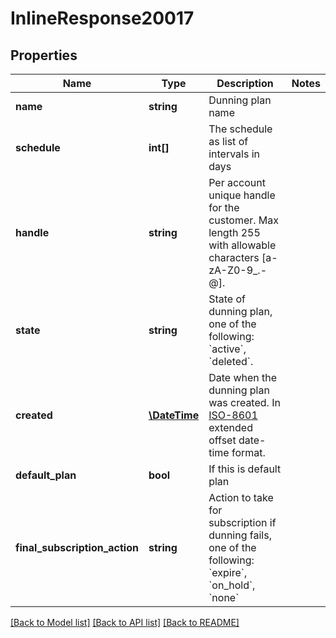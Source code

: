 # InlineResponse20017

## Properties
Name | Type | Description | Notes
------------ | ------------- | ------------- | -------------
**name** | **string** | Dunning plan name | 
**schedule** | **int[]** | The schedule as list of intervals in days | 
**handle** | **string** | Per account unique handle for the customer. Max length 255 with allowable characters [a-zA-Z0-9_.-@]. | 
**state** | **string** | State of dunning plan, one of the following: &#x60;active&#x60;, &#x60;deleted&#x60;. | 
**created** | [**\DateTime**](\DateTime.md) | Date when the dunning plan was created. In [ISO-8601](http://en.wikipedia.org/wiki/ISO_8601) extended offset date-time format. | 
**default_plan** | **bool** | If this is default plan | 
**final_subscription_action** | **string** | Action to take for subscription if dunning fails, one of the following: &#x60;expire&#x60;, &#x60;on_hold&#x60;, &#x60;none&#x60; | 

[[Back to Model list]](../README.md#documentation-for-models) [[Back to API list]](../README.md#documentation-for-api-endpoints) [[Back to README]](../README.md)


